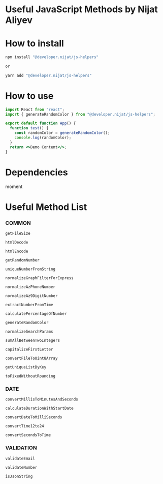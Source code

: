 # Useful JavaScript Methods by Nijat Aliyev

# How to install

```bash
npm install "@developer.nijat/js-helpers"

or

yarn add "@developer.nijat/js-helpers"
```

# How to use

```jsx
import React from "react";
import { generateRandomColor } from "@developer.nijat/js-helpers";

export default function App() {
  function test() {
    const randomColor = generateRandomColor();
    console.log(randomColor);
  }
  return <>Demo Content</>;
}
```

# Dependencies

moment

# Useful Method List

### COMMON

```
getFileSize

htmlDecode

htmlEncode

getRandomNumber

uniqueNumberFromString

normalizeGraphFilterForExpress

normalizeAzPhoneNumber

normalizeAz9DigitNumber

extractNumberFromTime

calculatePercentageOfNumber

generateRandomColor

normalizeSearchParams

sumAllBetweenTwoIntegers

capitalizeFirstLetter

convertFileToUint8Array

getUniqueListByKey

toFixedWithoutRounding
```

### DATE

```
convertMillisToMinutesAndSeconds

calculateDurationWithStartDate

convertDateToMilliSeconds

convertTime12to24

convertSecondsToTime
```

### VALIDATION

```
validateEmail

validateNumber

isJsonString
```
